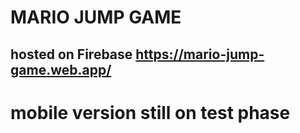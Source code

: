 # MARIO JUMP GAME 

## hosted on Firebase https://mario-jump-game.web.app/


# mobile version still on test phase
 


